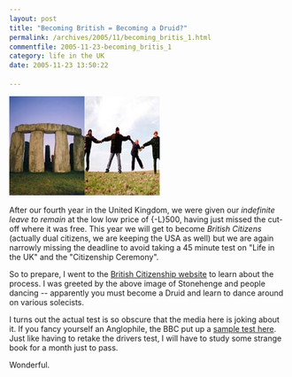 ```yaml
---
layout: post
title: "Becoming British = Becoming a Druid?"
permalink: /archives/2005/11/becoming_britis_1.html
commentfile: 2005-11-23-becoming_britis_1
category: life in the UK
date: 2005-11-23 13:50:22

---
```


<a href="/assets/images/citizenship_big.jpg"><img alt="citizenship_small" src="/assets/images/citizenship_small.jpg" width="273" height="180" class="img_plain right" /></a>

After our fourth year in the United Kingdom, we were given our *indefinite leave to remain* at the low low price of {-L}500, having just missed the cut-off where it was free. This year we will get to become *British Citizens* (actually dual citizens, we are keeping the USA as well) but we are again narrowly missing the deadline to avoid taking a 45 minute test on "Life in the UK" and the "Citizenship Ceremony".

So to prepare, I went to the [British Citizenship website](http://www.ind.homeoffice.gov.uk/british_citizenship/english/homepage.html) to learn about the process. I was greeted by the above image of Stonehenge and people dancing -- apparently you must become a Druid and learn to dance around on various solecists.

I turns out the actual test is so obscure that the media here is joking about it. If you fancy yourself an Anglophile, the BBC put up a [sample test here](http://news.bbc.co.uk/1/hi/magazine/4099770.stm). Just like having to retake the drivers test, I will have to study some strange book for a month just to pass.

Wonderful.

